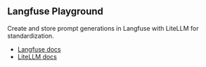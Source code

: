 ## Langfuse Playground

Create and store prompt generations in Langfuse with LiteLLM for standardization.

- [Langfuse docs](https://langfuse.com/docs)
- [LiteLLM docs](https://docs.litellm.ai/docs/)